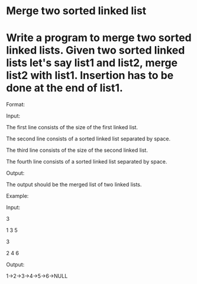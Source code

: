 # Merge two sorted linked list
# Write a program to merge two sorted linked lists. Given two sorted linked lists let's say list1 and list2, merge list2 with list1. Insertion has to be done at the end of list1.



Format:

Input:

The first line consists of the size of the first linked list.

The second line consists of a sorted linked list separated by space.

The third line consists of the size of the second linked list.

The fourth line consists of a sorted linked list separated by space.

Output:

The output should be the merged list of two linked lists.



Example:

Input:

3

1 3 5

3

2 4 6

Output:

1->2->3->4->5->6->NULL
